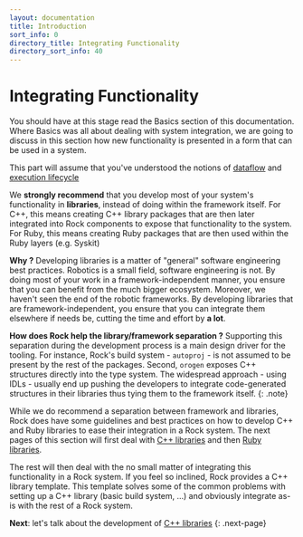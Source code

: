 ```yaml
---
layout: documentation
title: Introduction
sort_info: 0
directory_title: Integrating Functionality
directory_sort_info: 40
---
```


# Integrating Functionality

You should have at this stage read the Basics section of this documentation.
Where Basics was all about dealing with system integration, we are going to
discuss in this section how new functionality is presented in a form that
can be used in a system.

This part will assume that you've understood the notions of
[dataflow](../basics/composition.html) and [execution
lifecycle](../runtime_overview/event_loop.html)

We **strongly recommend** that you develop most of your system's functionality
in **libraries**, instead of doing within the framework itself. For C++, this
means creating C++ library packages that are then later integrated into Rock
components to expose that functionality to the system. For Ruby, this means
creating Ruby packages that are then used within the Ruby layers (e.g. Syskit)

**Why ?** Developing libraries is a matter of "general" software engineering
best practices. Robotics is a small field, software engineering is not. By
doing most of your work in a framework-independent manner, you ensure that you
can benefit from the much bigger ecosystem. Moreover, we haven't seen the end
of the robotic frameworks. By developing libraries that are
framework-independent, you ensure that you can integrate them elsewhere if needs
be, cutting the time and effort by **a lot**.

**How does Rock help the library/framework separation ?** Supporting this
separation during the development process is a main design driver for the
tooling. For instance, Rock's build system - `autoproj` - is not assumed to be
present by the rest of the packages. Second, `orogen` exposes C++ structures
directly into the type system. The widespread approach - using IDLs - usually
end up pushing the developers to integrate code-generated structures in their
libraries thus tying them to the framework itself.
{: .note}

While we do recommend a separation between framework and libraries, Rock does
have some guidelines and best practices on how to develop C++ and Ruby
libraries to ease their integration in a Rock system. The next pages of this
section will first deal with [C++ libraries](cpp_libraries.html) and then [Ruby
libraries](ruby_libraries.html).

The rest will then deal with the no small matter of integrating this
functionality in a Rock system.
If you feel so inclined, Rock provides a C++ library template. This template
solves some of the common problems with setting up a C++ library (basic build
system, ...) and obviously integrate as-is with the rest of a Rock system.

**Next**: let's talk about the development of [C++ libraries](cpp_libraries.html)
{: .next-page}

